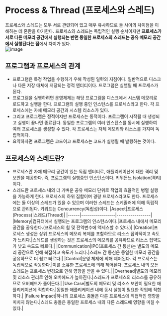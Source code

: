 # Process & Thread (프로세스와 스레드)
프로세스와 스레드는 모두 서로 관련되어 있고 매우 유사하므로 둘 사이의 차이점을 이해하는 데 혼란을 야기한다. 프로세스와 스레드는 독립적인 실행 순서이지만 **프로세스가 서로 다른 메모리 공간에서 실행되는 반면 동일한 프로세스의 스레드는 공유 메모리 공간에서 실행된다는 점**에서 차이가 있다.       
![image](https://github.com/user-attachments/assets/a0733315-177a-481f-ba6c-5a98366a7170)

## 프로그램과 프로세스의 관계
- 프로그램은 특정 작업을 수행하기 우해 작성된 일련의 지침이다. 일반적으로 디스크나 다른 저장 매체에 저장되는 정적 엔터티이다. 프로그램은 실핼될 때 프로세스가 된다.
- 프로그램을 실행하려면 운영체제는 해당 프로그램을 디스크에서 시스템 메모리로 로드하고 실행을 한다. 프로그램의 실행 중인 인스턴스를 프로세스라고 한다. 각 프로세스에는 자체 메모리 공간과 시스템 리소스가 있다.
- 그리고 프로그램은 정적이지만 프로세스는 동적이다. 프로그램이 시작될 때 생성되고 실행이 끝나면 종료된다. 동일한 프로그램의 여러 인스턴스를 동시에 실행하여 여러 프로세스를 생성할 수 있다. 각 프로세스는 자체 메모리와 리소스를 가지며 독립적이다.
- 요약하자면 프로그램은 코드이고 프로세스는 코드가 실행될 때 발행하는 것이다.

## 프로세스와 스레드란?
- 프로세스란 자체 메모리 공간이 있는 독립 엔터티로, 애플리케이션에 대한 격리 및 보안을 제공한다. 즉, 프로그램의 실행중인 인스턴스이다. 키뭐든느 Isolation(격리)이다.
- 스레드란 프로세스 내의 더 가벼운 공유 메모리 단위로 작업의 효율적인 병렬 실행을 가능하게 한다. 프로세스의 하위 집합이며 경량 프로세스라고도 한다. 프로세스에는 둘 이상의 스레드가 있을 수 있으며 이러한 스레드는 스케줄러에 의해 독립적으로 관리된다. 키워드는 Concurrency(독립성)이다.
|Aspect|프로세스(Process)|스레드(Thread)|
|------|-----------------|-----------------|
|Memory|컴퓨터에서 실행되는 프로그램의 인스턴스이다.|프로세스 내에서 메모리 공간을 공유한다.(프로세스의 힙 및 전역변수에 액세스할 수 있다.)|
|Creation|프로세스 생성은 상위 프로세스의 메모리 복제를 포함하므로 리소스 집약적이고 속도가 느리다.|스레드를 생성하는 것은 프로세스의 메모리를 공유하므로 리소스 집약도가 낮고 속도도 빠르다.|
|Communication|IPC(프로세스 간 통신)는 별도의 메모리 공간으로 인해 복잡하고 속도가 느리다.|스레드 간 통신은 동일한 메모리 공간을 공유하므로 더 쉽고 빠르다.|
|Control|운영 체제에 의해 제어된다. 각 프로세스는 독립적으로 작동한다.|이를 소유한 프로세스에 의해 제어된다. 프로세스 내의 모든 스레드는 프로세스 변경으로 인해 영향을 받을 수 있다.|
|Overhead|별도의 메모리 및 리소스 관리로 인해 오버헤드가 높아진다.|스레드가 프로세스의 리소스를 공유하므로 오버헤드가 줄어든다.|
|Use Case|별도의 메모리 및 리소스 보안이 필요한 애플리케이션에 적합하다.|동일한 애플리케이션 내에 동시 실행이 필요한 작업에 적합하다.|
|Failure Impact|하나의 프로세스 충돌은 다른 프로세스에 직접적인 영향을 미치지 않는다.|스레드 충돌은 동일한 프로세스 내의 다른 스레드에 영향을 미칠 수 있다.|
